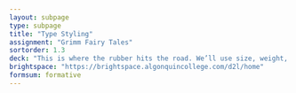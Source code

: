 ```yaml
---
layout: subpage
type: subpage
title: "Type Styling"
assignment: "Grimm Fairy Tales"
sortorder: 1.3
deck: "This is where the rubber hits the road. We’ll use size, weight, alignment, proximity, case, greys (no colour) and more to achieve hierarchy and to establish a clear reading order."
brightspace: "https://brightspace.algonquincollege.com/d2l/home"
formsum: formative
---
```

